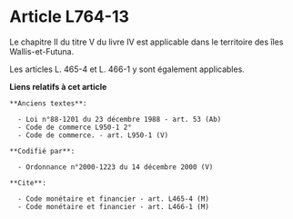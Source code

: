 # Article L764-13

Le chapitre II du titre V du livre IV est applicable dans le territoire des îles Wallis-et-Futuna.

Les articles L. 465-4 et L. 466-1 y sont également applicables.

**Liens relatifs à cet article**

	**Anciens textes**:

	  - Loi n°88-1201 du 23 décembre 1988 - art. 53 (Ab)
	  - Code de commerce L950-1 2°
	  - Code de commerce. - art. L950-1 (V)

	**Codifié par**:

	  - Ordonnance n°2000-1223 du 14 décembre 2000 (V)

	**Cite**:

	  - Code monétaire et financier - art. L465-4 (M)
	  - Code monétaire et financier - art. L466-1 (M)
